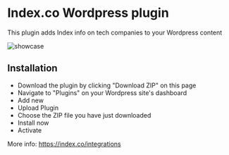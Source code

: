 # Index.co Wordpress plugin

This plugin adds Index info on tech companies to your Wordpress content

![showcase](https://github.com/eblaauw/index/blob/master/example.png "How it works")

## Installation

- Download the plugin by clicking "Download ZIP" on this page
- Navigate to "Plugins" on your Wordpress site's dashboard
- Add new
- Upload Plugin
- Choose the ZIP file you have just downloaded
- Install now
- Activate

More info: https://index.co/integrations
